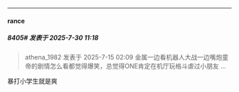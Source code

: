﻿
*****

####  rance  
##### 8405#       发表于 2025-7-30 11:18

<blockquote>athena_1982 发表于 2025-7-15 02:09
金属一边看机器人大战一边嘴炮童帝的剧情怎么看都觉得爆笑，总觉得ONE肯定在机厅玩格斗虐过小朋友 ...</blockquote>
暴打小学生就是爽

